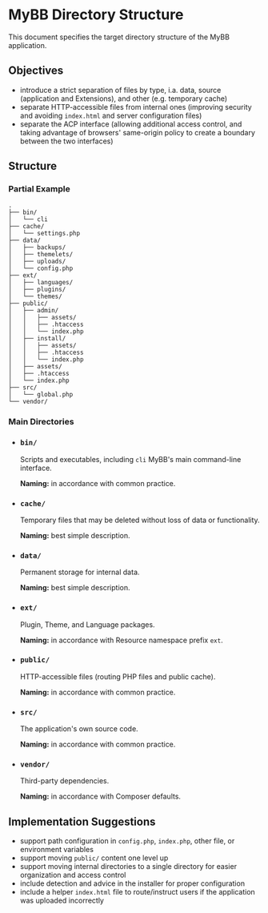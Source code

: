# MyBB Directory Structure
This document specifies the target directory structure of the MyBB application.

## Objectives
- introduce a strict separation of files by type, i.a. data, source (application and Extensions), and other (e.g. temporary cache)
- separate HTTP-accessible files from internal ones (improving security and avoiding `index.html` and server configuration files)
- separate the ACP interface (allowing additional access control, and taking advantage of browsers' same-origin policy to create a boundary between the two interfaces)

## Structure
### Partial Example
<!--
bin/
    cli
cache/
    settings.php
data/
    backups/
    themelets/
    uploads/
    config.php
ext/
    languages/
    plugins/
    themes/
public/
    admin/
        static/
        .htaccess
        index.php
    install/
        static/
        .htaccess
        index.php
    assets/
    .htaccess
    index.php
src/
    global.php
vendor/
-->
```
.
├── bin/
│   └── cli
├── cache/
│   └── settings.php
├── data/
│   ├── backups/
│   ├── themelets/
│   ├── uploads/
│   └── config.php
├── ext/
│   ├── languages/
│   ├── plugins/
│   └── themes/
├── public/
│   ├── admin/
│   │   ├── assets/
│   │   ├── .htaccess
│   │   └── index.php
│   ├── install/
│   │   ├── assets/
│   │   ├── .htaccess
│   │   └── index.php
│   ├── assets/
│   ├── .htaccess
│   └── index.php
├── src/
│   └── global.php
└── vendor/
```

### Main Directories
- ### `bin/`
   Scripts and executables, including `cli` MyBB's main command-line interface.

  **Naming:** in accordance with common practice.

- ### `cache/`

  Temporary files that may be deleted without loss of data or functionality.

  **Naming:** best simple description.

- ### `data/`

  Permanent storage for internal data.

  **Naming:** best simple description.

- ### `ext/`

  Plugin, Theme, and Language packages.

  **Naming:** in accordance with Resource namespace prefix `ext`.

- ### `public/`

  HTTP-accessible files (routing PHP files and public cache).

  **Naming:** in accordance with common practice.

- ### `src/`

  The application's own source code.

  **Naming:** in accordance with common practice.

- ### `vendor/`

  Third-party dependencies.

  **Naming:** in accordance with Composer defaults.

## Implementation Suggestions
- support path configuration in `config.php`, `index.php`, other file, or environment variables
- support moving `public/` content one level up
- support moving internal directories to a single directory for easier organization and access control
- include detection and advice in the installer for proper configuration
- include a helper `index.html` file to route/instruct users if the application was uploaded incorrectly
